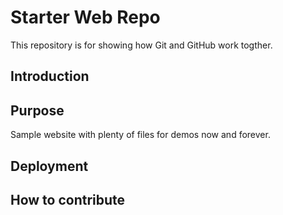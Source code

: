 # Starter Web Repo

This repository is for showing how Git and GitHub work togther.

## Introduction

## Purpose

Sample website with plenty of files for demos now and forever.

## Deployment

## How to contribute